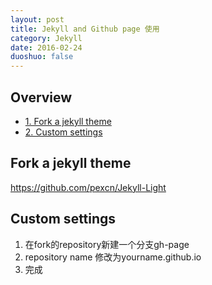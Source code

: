 ```yaml
---
layout: post
title: Jekyll and Github page 使用
category: Jekyll
date: 2016-02-24
duoshuo: false
---
```


## Overview


* [1. Fork a jekyll theme](#1)
* [2. Custom settings](#2)



<h2 id="1">Fork a jekyll theme</h2>

<https://github.com/pexcn/Jekyll-Light>



<h2 id="1">Custom settings</h2>

1. 在fork的repository新建一个分支gh-page
2. repository name 修改为yourname.github.io
3. 完成